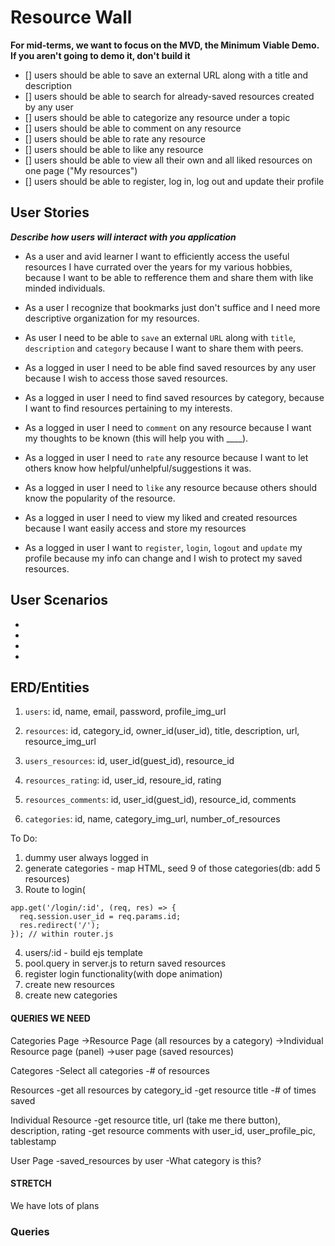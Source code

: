 # Resource Wall

**For mid-terms, we want to focus on the MVD, the Minimum Viable Demo. If you aren't going to demo it, don't build it**

- [] users should be able to save an external URL along with a title and description
- [] users should be able to search for already-saved resources created by any user
- [] users should be able to categorize any resource under a topic
- [] users should be able to comment on any resource
- [] users should be able to rate any resource
- [] users should be able to like any resource
- [] users should be able to view all their own and all liked resources on one page ("My resources")
- [] users should be able to register, log in, log out and update their profile

## User Stories

***Describe how users will interact with you application***

* As a user and avid learner I want to efficiently access the useful resources I have currated over the years for my various hobbies, because I want to be able to refference them and share them with like minded individuals. 

* As a user I recognize that bookmarks just don't suffice and I need more descriptive organization for my resources. 

* As user I need to be able to `save` an external `URL` along with `title`, `description` and `category` because I want to share them with peers.

* As a logged in user I need to be able find saved resources by any user because I wish to access those saved resources.

* As a logged in user I need to find saved resources by category, because I want to find resources pertaining to my interests.

* As a logged in user I need to `comment` on any resource because I want my thoughts to be known (this will help you with ____).

* As a logged in user I need to `rate` any resource because I want to let others know how helpful/unhelpful/suggestions it was.

* As a logged in user I need to `like` any resource because others should know the popularity of the resource.

* As a logged in user I need to view my liked and created resources because I want easily access and store my resources

* As a logged in user I want to `register`, `login`, `logout` and `update` my profile because my info can change and I wish to protect my saved resources. 

## User Scenarios

*
*
*
* 

## ERD/Entities

1. `users`: id, name, email, password, profile_img_url

2. `resources`: id, category_id, owner_id(user_id), title, description, url, resource_img_url

3. `users_resources`: id, user_id(guest_id), resource_id

4. `resources_rating`: id, user_id, resoure_id, rating

5. `resources_comments`: id, user_id(guest_id), resource_id, comments

6. `categories`: id, name, category_img_url, number_of_resources

To Do:

1. dummy user always logged in
2. generate categories - map HTML, seed 9 of those categories(db: add 5 resources)
3. Route to login( 
```JS 
app.get('/login/:id', (req, res) => {
  req.session.user_id = req.params.id;
  res.redirect('/');
}); // within router.js
```
4. users/:id - build ejs template
5. pool.query in server.js to return saved resources
6. register login functionality(with dope animation)
7. create new resources
8. create new categories


#### QUERIES WE NEED
Categories Page
  ->Resource Page (all resources by a category)
    ->Individual Resource page (panel)
  ->user page (saved resources)

Categores 
  -Select all categories
  -# of resources

 Resources
  -get all resources by category_id
  -get resource title
  -# of times saved

Individual Resource
  -get resource title, url (take me there button), description, rating
  -get resource comments with user_id, user_profile_pic, tablestamp

User Page
  -saved_resources by user
  -What category is this?

#### STRETCH

We have lots of plans 


### Queries

